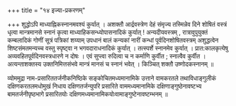 +++
title = "१४ इज्या-प्रकरणम्"

+++
शुद्धोऽपि माध्याह्निकस्नानमवश्यं कुर्यात् । अशक्तौ आर्द्रवस्त्रेण देहं संमृज्य तस्मिन्नेव दिने शोषितं वस्त्रं धृत्वा मान्त्रमानसे स्नानं कृत्वा माध्याहिकसन्ध्योपासनादिकं कुर्यात् ! 
अन्यदीयवस्त्रम् , रात्रावुपुयुक्तं कम्बलादिकं गोणीं सूत्रं पत्रिकां शय्याम् उपधानं बालं कन्यकां नारीं कन्धां पूर्वदिनशोषितवस्त्रम् अशुद्धत्वेन शिष्टसंमतमन्यच्च वस्तु स्पृष्ट्वा न भगवदाराधनादिकं कुर्यात् । 
तत्स्पर्शे स्नानमेव कुर्यात् । 
प्रात:कालकृत्येषु अव्यवहितपूर्वदिनवस्त्रधारणे न दोषः । 
एवं सुप्त्वा रुदित्वा च न कर्माणि कुर्वीत ; स्नात्वैव कुर्वीत । 
अत्यन्ताशक्तस्य उक्तनिमित्तसंभवे मान्त्रं मानसं च स्नानं भवेत् ।
 किञ्चित् शक्तौ उष्णोदकस्नानम् ॥

व्योममुद्रा नाम-प्रसारिततर्जनीकनिष्ठिके सङ्कोचितमध्यमानामिके उत्ताने वामकरतले तथाविधाङ्गुलीकं दक्षिणकरतलमधोमुखं निधाय दक्षिणतर्जन्युपरि प्रसारिते वाममध्यमानामिके दक्षिणाङ्गुष्ठेनावष्टभ्य बामतर्जनीपृष्ठभागे प्रसारितयोः दक्षिणमध्यमानामिकयोःवामाङ्गुष्टेनावष्टम्भनम् ॥
